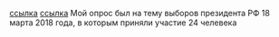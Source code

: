 [ссылка](https://docs.google.com/spreadsheets/d/1iS447b398Ds25kUGSnj-0kSWxM5hxImKNmNf0_XdYHA/edit#gid=1168792595)
[ссылка](https://docs.google.com/forms/d/e/1FAIpQLScM_N8ne7-LOw8h3I3RllCcjweG6OpJMPSv7vBbOo2M8tctyQ/viewform)
Мой опрос был на тему выборов президента РФ 18 марта 2018 года, в которым приняли участие 24 челевека
